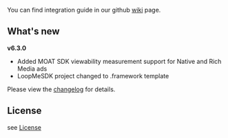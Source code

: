 You can find integration guide in our github [wiki](https://github.com/loopme/loopme-ios-sdk/wiki) page.

## What's new ##
**v6.3.0**

- Added MOAT SDK viewability measurement support for Native and Rich Media ads
- LoopMeSDK project changed to .framework template

Please view the [changelog](CHANGELOG.md) for details.

## License ##

see [License](LICENSE.md)
